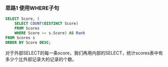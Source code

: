 ### 思路1 使用WHERE子句

```sql
SELECT Score, (
    SELECT COUNT(DISTINCT Score)
    FROM Scores
    WHERE Score >= s.Score) AS Rank
FROM Scores s
ORDER BY Score DESC;
```

对于外部SELECT的每一条score，我们再用内部的SELECT，统计scores表中有多少个比外部记录大的记录的个数。
